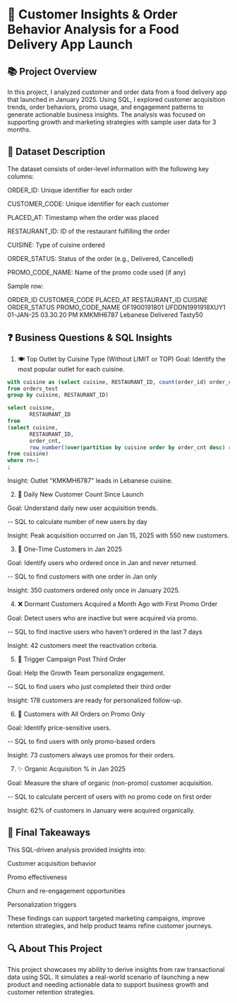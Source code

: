 # 🍔 Customer Insights & Order Behavior Analysis for a Food Delivery App Launch
## 📚 Project Overview

In this project, I analyzed customer and order data from a food delivery app that launched in January 2025. Using SQL, I explored customer acquisition trends, order behaviors, promo usage, and engagement patterns to generate actionable business insights. The analysis was focused on supporting growth and marketing strategies with sample user data for 3 months.

## 📂 Dataset Description

The dataset consists of order-level information with the following key columns:

ORDER_ID: Unique identifier for each order

CUSTOMER_CODE: Unique identifier for each customer

PLACED_AT: Timestamp when the order was placed

RESTAURANT_ID: ID of the restaurant fulfilling the order

CUISINE: Type of cuisine ordered

ORDER_STATUS: Status of the order (e.g., Delivered, Cancelled)

PROMO_CODE_NAME: Name of the promo code used (if any)

Sample row:

ORDER_ID           CUSTOMER_CODE        PLACED_AT                 RESTAURANT_ID   CUISINE   ORDER_STATUS   PROMO_CODE_NAME
OF1900191801       UFDDN1991918XUY1     01-JAN-25 03.30.20 PM     KMKMH6787       Lebanese  Delivered       Tasty50

## ❓ Business Questions & SQL Insights

1. 🍽️ Top Outlet by Cuisine Type (Without LIMIT or TOP)
Goal: Identify the most popular outlet for each cuisine.
```sql
with cuisine as (select cuisine, RESTAURANT_ID, count(order_id) order_cnt 
from orders_test
group by cuisine, RESTAURANT_ID)

select cuisine,
       RESTAURANT_ID
from 
(select cuisine,
       RESTAURANT_ID,
       order_cnt,
       row_number()over(partition by cuisine order by order_cnt desc) rn
from cuisine)
where rn=1
;
```
Insight: Outlet "KMKMH6787" leads in Lebanese cuisine.

2. 📅 Daily New Customer Count Since Launch

Goal: Understand daily new user acquisition trends.

-- SQL to calculate number of new users by day

Insight: Peak acquisition occurred on Jan 15, 2025 with 550 new customers.

3. 🤔 One-Time Customers in Jan 2025

Goal: Identify users who ordered once in Jan and never returned.

-- SQL to find customers with one order in Jan only

Insight: 350 customers ordered only once in January 2025.

4. ❌ Dormant Customers Acquired a Month Ago with First Promo Order

Goal: Detect users who are inactive but were acquired via promo.

-- SQL to find inactive users who haven't ordered in the last 7 days

Insight: 42 customers meet the reactivation criteria.

5. 🎉 Trigger Campaign Post Third Order

Goal: Help the Growth Team personalize engagement.

-- SQL to find users who just completed their third order

Insight: 178 customers are ready for personalized follow-up.

6. 🤑 Customers with All Orders on Promo Only

Goal: Identify price-sensitive users.

-- SQL to find users with only promo-based orders

Insight: 73 customers always use promos for their orders.

7. ✨ Organic Acquisition % in Jan 2025

Goal: Measure the share of organic (non-promo) customer acquisition.

-- SQL to calculate percent of users with no promo code on first order

Insight: 62% of customers in January were acquired organically.

## 🎯 Final Takeaways

This SQL-driven analysis provided insights into:

Customer acquisition behavior

Promo effectiveness

Churn and re-engagement opportunities

Personalization triggers

These findings can support targeted marketing campaigns, improve retention strategies, and help product teams refine customer journeys.

## 🔍 About This Project

This project showcases my ability to derive insights from raw transactional data using SQL. It simulates a real-world scenario of launching a new product and needing actionable data to support business growth and customer retention strategies.


